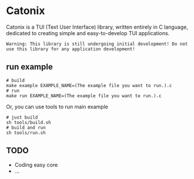 # Catonix
Catonix is a TUI (Text User Interface) library, written entirely in C language, dedicated to creating simple and easy-to-develop TUI applications.

`Warning: This library is still undergoing initial development! Do not use this library for any application development!`
## run example
```shell
# build
make example EXAMPLE_NAME=(The example file you want to run.).c
# run
make run EXAMPLE_NAME=(The example file you want to run.).c
```
Or, you can use tools to run main example
```shell
# just build
sh tools/build.sh
# build and run
sh tools/run.sh
```
## TODO
* Coding easy core
* ...
